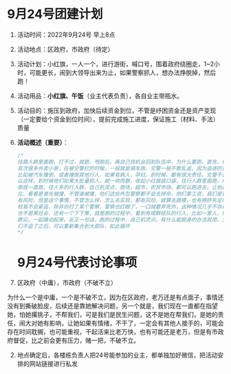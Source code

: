 # 9月24号团建计划

1. 活动时间：2022年9月24号 早上8点

2. 活动地点：区政府，市政府（待定）

3. 活动计划：小红旗，一人一个，进行游街，喊口号，围着政府绕圈走，1~2小时，可能更长，闹到大领导出来为止，如果警察抓人，想办法挣脱掉，然后跑！

4. 活动用品：**小红旗、午饭**（业主代表负责），各自业主带瓶水。

5. 活动目的：施压到政府，加快后续资金到位，不管是纾困资金还是资产变现（一定要给个资金到位时间），提前完成施工进度，保证施工（材料、手法）质量

6. **活动概述（重要）**：

   ```java
   /*
   往路人群里面跑，打不过，就跑，甩脱后，再自己找机会回到队伍中，为什么要跑，首先，他们抓你，你不能反手打他们，走为上，是上上计，
   其次很多外卖小哥，在被交警拦的时候，一般就是骑车跑，交警一般不敢乱追，因为追逐的过程中，外卖小哥，跟交警都要可能出交通事故，
   比如被汽车撞倒，或者撞倒其他行人，如果有病人，孕妇，到时候，都有很大责任，交警不会为了抓他罚款50块钱，去冒险，所以，我们也可
   以这样，到时候他们如果大批量抓人，就一哄而散，收起小红旗装口袋，往行人群里面跑，他们也不是轻易分出来，如果一直逮着一个人追，
   那就一直跑，往人多的行人群，自己机灵点，商场，超市，农贸市场，都可以跑进去，让他追，实在跑不掉，跟得紧，就往行车道上跑，比一
   比，看看是谁先被撞，不管谁被撞，他们这些外包警察都不会去拼命，他们拿工资，我们是要房子，他们几千块的工资，不会玩命，这里确实
   有风险，但是这个事情，不管怎么样，怎么去实现，都有风险，就算去跳楼，也有拥挤失足的风险，所以，这个风险可能比跳楼稍微低一点，
   轻易不会紧追，除非你打了某个警察，警察也红眼了，一口就要弄死你，这种情况几乎不存在，警察相对比较理智，毕竟我们又不是毒贩，
   也不是黑社会，还有一个下下策，就是跑的过程中，看到有成群结队的行人，比如一家人，朋友之类的，抱住其中一个，不要撒手，带动围观
   群众，一起躁动起来，反正一句话，跑的过程中，自己机灵点，有什么能脱身的办法就用，大家各显神通，上面说的几种，可以参考，发现他
   们不追了之后，可以重新集合到大部队，如此循环
   */
   ```

   # 9月24号代表讨论事项

1. 区政府（中庸），市政府（不破不立）

为什么一个是中庸，一个是不破不立，因为在区政府，老万还是有点面子，事情还没有到撕破脸皮，后续还是靠她解决问题，另一个就是，我们现在一直都在指望她，怕她撂挑子，不帮我们，可是我们是民生问题，这不是她在帮我们，是她的责任，闹大对她有影响，让她如果有情绪，不干了，一定会有其他人接手的，可能会存在时间耽搁，也可能重视，干起活来比老万快，也有可能还是老万，但是有市政府督促，比之前会更有压力，赌一把，不破不立。

2. 地点确定后，各楼栋负责人把24号能参加的业主，都单独加好微信，把活动安排的网站链接进行私发
